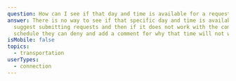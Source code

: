 ```yaml
---
question: How can I see if that day and time is available for a request?
answer: There is no way to see if that specific day and time is available. We
  suggest submitting requests and then if it does not work with the community's
  schedule they can deny and add a comment for why that time will not work.
isMobile: false
topics:
  - transportation
userTypes:
  - connection
---
```

